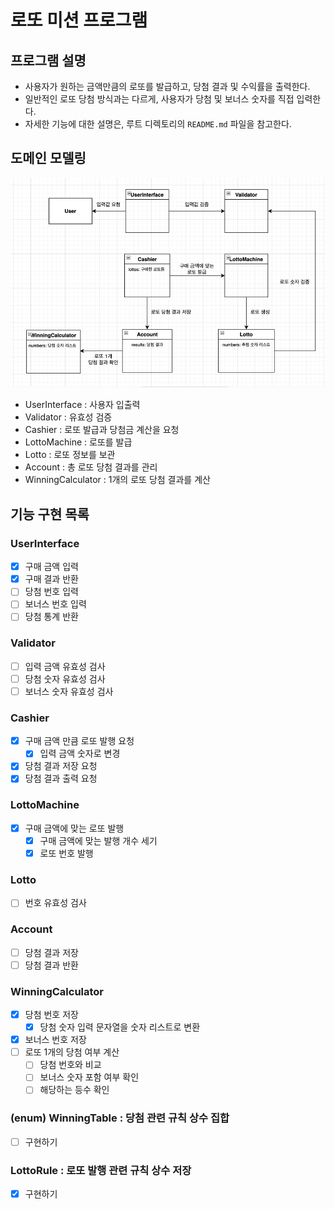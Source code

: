 # 로또 미션 프로그램


## 프로그램 설명
- 사용자가 원하는 금액만큼의 로또를 발급하고, 당첨 결과 및 수익률을 출력한다.
- 일반적인 로또 당첨 방식과는 다르게, 사용자가 당첨 및 보너스 숫자를 직접 입력한다.
- 자세한 기능에 대한 설명은, 루트 디렉토리의 `README.md` 파일을 참고한다.


## 도메인 모델링
![img.png](domain-model.png)
- UserInterface : 사용자 입출력
- Validator : 유효성 검증
- Cashier : 로또 발급과 당첨금 계산을 요청
- LottoMachine : 로또를 발급
- Lotto : 로또 정보를 보관
- Account : 총 로또 당첨 결과를 관리
- WinningCalculator : 1개의 로또 당첨 결과를 계산


## 기능 구현 목록
### UserInterface
- [x] 구매 금액 입력
- [x] 구매 결과 반환
- [ ] 당첨 번호 입력
- [ ] 보너스 번호 입력
- [ ] 당첨 통계 반환

### Validator
- [ ] 입력 금액 유효성 검사
- [ ] 당첨 숫자 유효성 검사
- [ ] 보너스 숫자 유효성 검사

### Cashier
- [x] 구매 금액 만큼 로또 발행 요청
  - [x] 입력 금액 숫자로 변경
- [x] 당첨 결과 저장 요청
- [x] 당첨 결과 출력 요청

### LottoMachine 
- [x] 구매 금액에 맞는 로또 발행
    - [x] 구매 금액에 맞는 발행 개수 세기
    - [x] 로또 번호 발행

### Lotto
- [ ] 번호 유효성 검사

### Account
- [ ] 당첨 결과 저장
- [ ] 당첨 결과 반환

### WinningCalculator
- [x] 당첨 번호 저장
  - [x] 당첨 숫자 입력 문자열을 숫자 리스트로 변환
- [x] 보너스 번호 저장
- [ ] 로또 1개의 당첨 여부 계산
    - [ ] 당첨 번호와 비교
    - [ ] 보너스 숫자 포함 여부 확인
    - [ ] 해당하는 등수 확인

### (enum) WinningTable : 당첨 관련 규칙 상수 집합
- [ ] 구현하기

### LottoRule : 로또 발행 관련 규칙 상수 저장
- [x] 구현하기